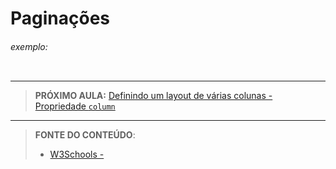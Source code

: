# Paginações





###### exemplo:

``` css
```





***

> **PRÓXIMO AULA:** [Definindo um layout de várias colunas - Propriedade `column`](../21.20-varias-colunas)

***


> **FONTE DO CONTEÚDO**:
>
> - [W3Schools - ]()

